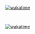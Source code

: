 <a href="https://wakatime.com/badge/github/JuzerShakir/juzershakir.github.io"><img src="https://wakatime.com/badge/github/JuzerShakir/juzershakir.github.io.svg" alt="wakatime"></a>

<br/>

<a href="https://wakatime.com/badge/user/ccef187f-4308-4666-920d-d0a9a07d713a/project/565be8b4-10d2-41fe-91e3-99cbedb85f55"><img src="https://wakatime.com/badge/user/ccef187f-4308-4666-920d-d0a9a07d713a/project/565be8b4-10d2-41fe-91e3-99cbedb85f55.svg" alt="wakatime"></a>
